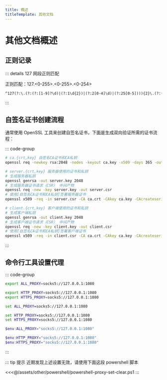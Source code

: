 ```yaml
---
title: 概述
titleTemplate: 其他文档
---
```


# 其他文档概述

## 正则记录

::: details 127 网段正则匹配

正则匹配：127.<0-255>.<0-255>.<0-254>

```txt
^127(?:\.(?:(?:[1-9]?\d)|(?:1\d{2})|(?:2[0-4]\d)|(?:25[0-5]))){2}\.(?:(?:[1-9]\d?)|(?:1\d{2})|(?:2[0-4]\d)|(?:25[0-4]))$
```

:::

## 自签名证书创建流程

通常使用 OpenSSL 工具来创建自签名证书，下面是生成双向验证所需的证书流程：

::: code-group

```bash [CA根证书]
# ca.{crt,key} 自签名CA证书和CA私钥
openssl req -newkey rsa:2048 -nodes -keyout ca.key -x509 -days 365 -out ca.crt
```

```bash [服务器]
# server.{crt,key} 服务器使用的证书和私钥
# 生成服务器私钥
openssl genrsa -out server.key 2048
# 生成服务器证书请求（CSR） 中间产物
openssl req -new -key server.key -out server.csr
# 使用[自签名CA证书和CA私钥]签署服务器证书
openssl x509 -req -in server.csr -CA ca.crt -CAkey ca.key -CAcreateserial -out server.crt -days 365
```

```bash [客户端]
# client.{crt,key} 客户端使用的证书和私钥
# 生成客户端私钥
openssl genrsa -out client.key 2048
# 生成客户端证书请求（CSR） 中间产物
openssl req -new -key client.key -out client.csr
# 使用[自签名CA证书和CA私钥]签署客户端证书
openssl x509 -req -in client.csr -CA ca.crt -CAkey ca.key -CAcreateserial -out client.crt -days 365
```

:::

## 命令行工具设置代理

::: code-group

```bash [terminal]
export ALL_PROXY=socks5://127.0.0.1:1080

export HTTP_PROXY=socks5://127.0.0.1:1080
export HTTPS_PROXY=socks5://127.0.0.1:1080
```

```cmd [cmd]
set ALL_PROXY=socks5://127.0.0.1:1080

set HTTP_PROXY=socks5://127.0.0.1:1080
set HTTPS_PROXY=socks5://127.0.0.1:1080
```

```ps1 [powershell]
$env:ALL_PROXY="socks5://127.0.0.1:1080"

$env:HTTP_PROXY="socks5://127.0.0.1:1080"
$env:HTTPS_PROXY="socks5://127.0.0.1:1080"
```

:::

::: tip 提示
近期发现上述设置无效，请使用下面这段 powershell 脚本

<<<@/assets/other/powershell/powershell-proxy-set-clear.ps1
:::
